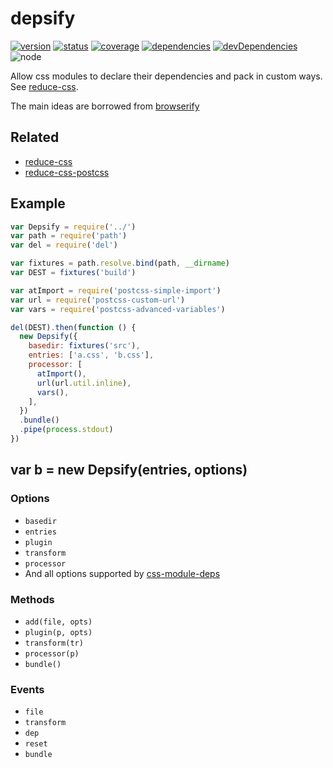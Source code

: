 # depsify
[![version](https://img.shields.io/npm/v/depsify.svg)](https://www.npmjs.org/package/depsify)
[![status](https://travis-ci.org/reducejs/depsify.svg?branch=master)](https://travis-ci.org/reducejs/depsify)
[![coverage](https://img.shields.io/coveralls/reducejs/depsify.svg)](https://coveralls.io/github/reducejs/depsify)
[![dependencies](https://david-dm.org/reducejs/depsify.svg)](https://david-dm.org/reducejs/depsify)
[![devDependencies](https://david-dm.org/reducejs/depsify/dev-status.svg)](https://david-dm.org/reducejs/depsify#info=devDependencies)
![node](https://img.shields.io/node/v/depsify.svg)

Allow css modules to declare their dependencies and pack in custom ways. See [reduce-css](https://github.com/reducejs/reduce-css).

The main ideas are borrowed from [browserify](https://github.com/substack/node-browserify)

## Related

* [reduce-css](https://github.com/reducejs/reduce-css)
* [reduce-css-postcss](https://github.com/reducejs/reduce-css-postcss)

## Example

```javascript
var Depsify = require('../')
var path = require('path')
var del = require('del')

var fixtures = path.resolve.bind(path, __dirname)
var DEST = fixtures('build')

var atImport = require('postcss-simple-import')
var url = require('postcss-custom-url')
var vars = require('postcss-advanced-variables')

del(DEST).then(function () {
  new Depsify({
    basedir: fixtures('src'),
    entries: ['a.css', 'b.css'],
    processor: [
      atImport(),
      url(url.util.inline),
      vars(),
    ],
  })
  .bundle()
  .pipe(process.stdout)
})

```

## var b = new Depsify(entries, options)

### Options

* `basedir`
* `entries`
* `plugin`
* `transform`
* `processor`
* And all options supported by [css-module-deps](https://github.com/reducejs/css-module-deps)

### Methods

* `add(file, opts)`
* `plugin(p, opts)`
* `transform(tr)`
* `processor(p)`
* `bundle()`

### Events

* `file`
* `transform`
* `dep`
* `reset`
* `bundle`

